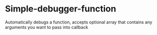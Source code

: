 # Simple-debugger-function
Automatically debugs a function, accepts optional array that contains any arguments you want to pass into callback
